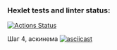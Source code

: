 ### Hexlet tests and linter status:
[![Actions Status](https://github.com/katrinaMalkova/frontend-project-46/actions/workflows/hexlet-check.yml/badge.svg)](https://github.com/katrinaMalkova/frontend-project-46/actions)

Шаг 4, аскинема
[![asciicast](https://asciinema.org/a/xmyBFnulP64HpMs13DrCHpUds.svg)](https://asciinema.org/a/xmyBFnulP64HpMs13DrCHpUds)